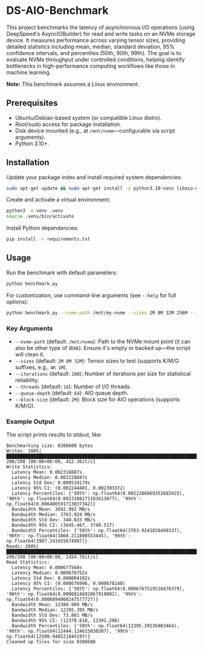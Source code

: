 # DS-AIO-Benchmark

This project benchmarks the latency of asynchronous I/O operations (using DeepSpeed's AsyncIOBuilder) for read and write tasks on an NVMe storage device. It measures performance across varying tensor sizes, providing detailed statistics including mean, median, standard deviation, 95% confidence intervals, and percentiles (50th, 90th, 99th). The goal is to evaluate NVMe throughput under controlled conditions, helping identify bottlenecks in high-performance computing workflows like those in machine learning.

**Note:** This benchmark assumes a Linux environment.

## Prerequisites

- Ubuntu/Debian-based system (or compatible Linux distro).
- Root/sudo access for package installation.
- Disk device mounted (e.g., at `/mnt/nvme`—configurable via script arguments).
- Python 3.10+.

## Installation

Update your package index and install required system dependencies:

```bash
sudo apt-get update && sudo apt-get install -y python3.10-venv libaio-dev python3.10-dev
```

Create and activate a virtual environment:

```bash
python3 -m venv .venv
source .venv/bin/activate
```

Install Python dependencies:

```bash
pip install -r requirements.txt
```

## Usage

Run the benchmark with default parameters:

```bash
python benchmark.py
```

For customization, use command-line arguments (see `--help` for full options):

```bash
python benchmark.py --nvme-path /mnt/my-nvme --sizes 2M 8M 32M 256M --iterations 100 --threads 8
```

### Key Arguments
- `--nvme-path` (default: `/mnt/nvme`): Path to the NVMe mount point (it can also be other type of disk). Ensure it's empty or backed up—the script will clean it.
- `--sizes` (default: `2M 8M 32M`): Tensor sizes to test (supports K/M/G suffixes, e.g., `4K 1M`).
- `--iterations` (default: `200`): Number of iterations per size for statistical reliability.
- `--threads` (default: `16`): Number of I/O threads.
- `--queue-depth` (default: `64`): AIO queue depth.
- `--block-size` (default: `2M`): Block size for AIO operations (supports K/M/G).

### Example Output
The script prints results to stdout, like:

```
Benchmarking size: 8388608 bytes
Writes: 100%|████████████████████████████████████████████████████████████████████████████████████████████████████████████████████████████████████████████████████████████████████████| 200/200 [00:00<00:00, 412.36it/s]
Write Statistics:
  Latency Mean: 0.002318887s
  Latency Median: 0.002228687s
  Latency Std Dev: 0.000534179s
  Latency 95% CI: (0.002244401, 0.002393372)
  Latency Percentiles: {'50th': np.float64(0.0022286869352683425), '90th': np.float64(0.0023388271103613077), '99th': np.float64(0.006486591713037342)}
  Bandwidth Mean: 3692.992 MB/s
  Bandwidth Median: 3763.924 MB/s
  Bandwidth Std Dev: 340.833 MB/s
  Bandwidth 95% CI: (3645.467, 3740.517)
  Bandwidth Percentiles: {'50th': np.float64(3763.9241826468337), '90th': np.float64(3868.211800553445), '99th': np.float64(3907.243455674987)}
Reads: 100%|████████████████████████████████████████████████████████████████████████████████████████████████████████████████████████████████████████████████████████████████████████| 200/200 [00:00<00:00, 1454.76it/s]
Read Statistics:
  Latency Mean: 0.000677568s
  Latency Median: 0.000676752s
  Latency Std Dev: 0.000004102s
  Latency 95% CI: (0.000676996, 0.000678140)
  Latency Percentiles: {'50th': np.float64(0.0006767519516870379), '90th': np.float64(0.0006814692867919802), '99th': np.float64(0.0006894060247577727)}
  Bandwidth Mean: 12380.909 MB/s
  Bandwidth Median: 12395.395 MB/s
  Bandwidth Std Dev: 73.861 MB/s
  Bandwidth 95% CI: (12370.610, 12391.208)
  Bandwidth Percentiles: {'50th': np.float64(12395.39536003464), '90th': np.float64(12444.124615030207), '99th': np.float64(12500.948521844197)}
Cleaned up files for size 8388608
```